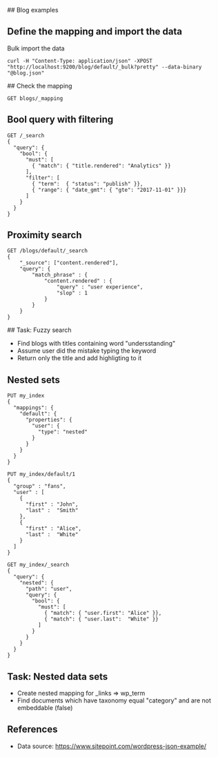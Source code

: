 
## Blog examples

## Define the mapping and import the data

Bulk import the data
```
curl -H "Content-Type: application/json" -XPOST "http://localhost:9200/blog/default/_bulk?pretty" --data-binary "@blog.json"
```

## Check the mapping
```
GET blogs/_mapping
```

## Bool query with filtering
```
GET /_search
{
  "query": { 
    "bool": { 
      "must": [
        { "match": { "title.rendered": "Analytics" }} 
      ],
      "filter": [ 
        { "term":  { "status": "publish" }}, 
        { "range": { "date_gmt": { "gte": "2017-11-01" }}} 
      ]
    }
  }
}
```

## Proximity search

```
GET /blogs/default/_search
{
    "_source": ["content.rendered"],
    "query": {
        "match_phrase" : {
            "content.rendered" : {
                "query" : "user experience",
                "slop" : 1
            }
        }
    }
}
```


## Task: Fuzzy search

* Find blogs with titles containing word "undersstanding"
* Assume user did the mistake typing the keyword
* Return only the title and add highligting to it

## Nested sets

```
PUT my_index
{
  "mappings": {
    "default": {
      "properties": {
        "user": {
          "type": "nested" 
        }
      }
    }
  }
}

PUT my_index/default/1
{
  "group" : "fans",
  "user" : [
    {
      "first" : "John",
      "last" :  "Smith"
    },
    {
      "first" : "Alice",
      "last" :  "White"
    }
  ]
}

GET my_index/_search
{
  "query": {
    "nested": {
      "path": "user",
      "query": {
        "bool": {
          "must": [
            { "match": { "user.first": "Alice" }},
            { "match": { "user.last":  "White" }} 
          ]
        }
      }
    }
  }
}
```

## Task: Nested data sets

* Create nested mapping for _links => wp_term
* Find documents which have taxonomy equal "category" and are not embeddable (false)


## References

* Data source: https://www.sitepoint.com/wordpress-json-example/
